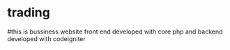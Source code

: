 # trading 
#this is bussiness website front end developed with core php and backend developed with codeigniter
